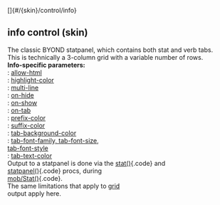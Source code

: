 []{#/{skin}/control/info}    
## info control (skin)    
The classic BYOND statpanel, which contains both stat and verb tabs.    
This is technically a 3-column grid with a variable number of rows.    
**Info-specific parameters:**    
:   [allow-html](/ref/%7Bskin%7D/param/allow-html/allow-html.md)    
:   [highlight-color](/ref/%7Bskin%7D/param/highlight-color/highlight-color.md)    
:   [multi-line](/ref/%7Bskin%7D/param/multi-line/multi-line.md)    
:   [on-hide](/ref/%7Bskin%7D/param/on-hide/on-hide.md)    
:   [on-show](/ref/%7Bskin%7D/param/on-show/on-show.md)    
:   [on-tab](/ref/%7Bskin%7D/param/on-tab/on-tab.md)    
:   [prefix-color](/ref/%7Bskin%7D/param/prefix-color/prefix-color.md)    
:   [suffix-color](/ref/%7Bskin%7D/param/suffix-color/suffix-color.md)    
:   [tab-background-color](/ref/%7Bskin%7D/param/tab-background-color/tab-background-color.md)    
:   [tab-font-family, tab-font-size,    
    tab-font-style](/ref/%7Bskin%7D/param/tab-font/tab-font.md)    
:   [tab-text-color](/ref/%7Bskin%7D/param/tab-text-color/tab-text-color.md)    
Output to a statpanel is done via the [stat()](/ref/proc/stat/stat.md){.code} and    
[statpanel()](/ref/proc/statpanel/statpanel.md){.code} procs, during    
[mob/Stat()](/ref/atom/proc/stat/stat.md){.code}.    
The same limitations that apply to [grid](/ref/%7Bskin%7D/control/grid/grid.md)    
output apply here.  